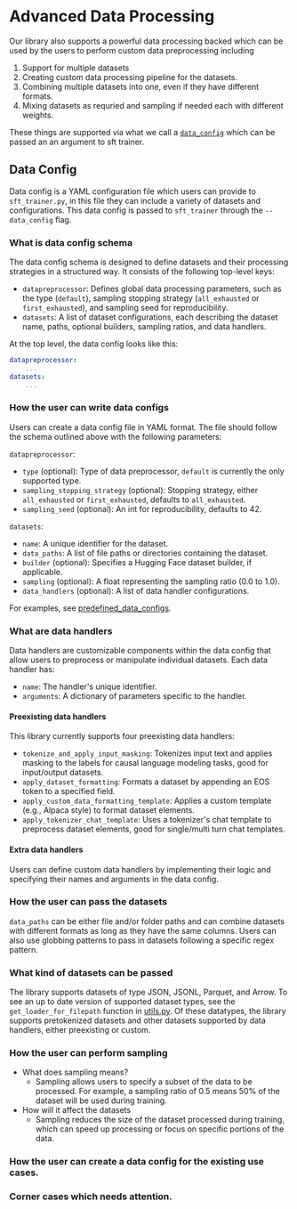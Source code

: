 # Advanced Data Processing
Our library also supports a powerful data processing backed which can be used by the users to perform custom data preprocessing including
1. Support for multiple datasets
1. Creating custom data processing pipeline for the datasets.
1. Combining multiple datasets into one, even if they have different formats.
1. Mixing datasets as requried and sampling if needed each with different weights.

These things are supported via what we call a [`data_config`](#data-config) which can be passed an an argument to sft trainer.

## Data Config

Data config is a YAML configuration file which users can provide to `sft_trainer.py`, in this file they can include a variety of datasets and configurations. This data config is passed to `sft_trainer` through the `--data_config` flag.

### What is data config schema 
The data config schema is designed to define datasets and their processing strategies in a structured way. It consists of the following top-level keys:
 - `datapreprocessor`: Defines global data processing parameters, such as the type (`default`), sampling stopping strategy (`all_exhausted` or `first_exhausted`), and sampling seed for reproducibility.
 - `datasets`: A list of dataset configurations, each describing the dataset name, paths, optional builders, sampling ratios, and data handlers.

At the top level, the data config looks like this:
```yaml
datapreprocessor:
    ...
datasets:
    ...
```

### How the user can write data configs
Users can create a data config file in YAML format. The file should follow the schema outlined above with the following parameters:

`datapreprocessor`:
 - `type` (optional): Type of data preprocessor, `default` is currently the only supported type.
 - `sampling_stopping_strategy` (optional): Stopping strategy, either `all_exhausted` or `first_exhausted`, defaults to `all_exhausted`.
 - `sampling_seed` (optional): An int for reproducibility, defaults to 42.

`datasets`:
 - `name`: A unique identifier for the dataset.
 - `data_paths`: A list of file paths or directories containing the dataset.
 - `builder` (optional): Specifies a Hugging Face dataset builder, if applicable.
 - `sampling` (optional): A float representing the sampling ratio (0.0 to 1.0).
 - `data_handlers` (optional): A list of data handler configurations.

For examples, see [predefined_data_configs](../tests/artifacts/predefined_data_configs/).

### What are data handlers
Data handlers are customizable components within the data config that allow users to preprocess or manipulate individual datasets. Each data handler has:
- `name`: The handler's unique identifier.
- `arguments`: A dictionary of parameters specific to the handler.

#### Preexisting data handlers
This library currently supports four preexisting data handlers:
 - `tokenize_and_apply_input_masking`: Tokenizes input text and applies masking to the labels for causal language modeling tasks, good for input/output datasets.
 - `apply_dataset_formatting`: Formats a dataset by appending an EOS token to a specified field.
 - `apply_custom_data_formatting_template`: Applies a custom template (e.g., Alpaca style) to format dataset elements.
 - `apply_tokenizer_chat_template`: Uses a tokenizer's chat template to preprocess dataset elements, good for single/multi turn chat templates.

#### Extra data handlers
Users can define custom data handlers by implementing their logic and specifying their names and arguments in the data config.

### How the user can pass the datasets 
`data_paths` can be either file and/or folder paths and can combine datasets with different formats as long as they have the same columns. Users can also use globbing patterns to pass in datasets following a specific regex pattern.

### What kind of datasets can be passed
The library supports datasets of type JSON, JSONL, Parquet, and Arrow. To see an up to date version of supported dataset types, see the `get_loader_for_filepath` function in [utils.py](../tuning/utils/utils.py).
Of these datatypes, the library supports pretokenized datasets and other datasets supported by data handlers, either preexisting or custom.

### How the user can perform sampling
 - What does sampling means?
    - Sampling allows users to specify a subset of the data to be processed. For example, a sampling ratio of 0.5 means 50% of the dataset will be used during training.
 - How will it affect the datasets
    - Sampling reduces the size of the dataset processed during training, which can speed up processing or focus on specific portions of the data.

### How the user can create a data config for the existing use cases.

### Corner cases which needs attention.